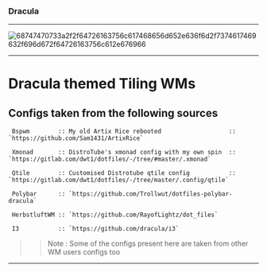 ### Dracula

****

![68747470733a2f2f64726163756c617468656d652e636f6d2f7374617469632f696d672f64726163756c612e676966](https://user-images.githubusercontent.com/68412503/95751712-9e0d7880-0cbc-11eb-86ae-10fd3b97a9c9.gif)

****

# Dracula themed Tiling WMs

## Configs taken from the following sources 


```
 Bspwm        :: My old Artix Rice rebooted                   :: `https://github.com/Sam1431/ArtixRice`                                      

 Xmonad       :: DistroTube's xmonad config with my own spin  :: `https://gitlab.com/dwt1/dotfiles/-/tree/#master/.xmonad`                   

 Qtile        :: Customised Distrotube qtile config           :: `https://gitlab.com/dwt1/dotfiles/-/tree/master/.config/qtile`              

 Polybar      :: `https://github.com/Trollwut/dotfiles-polybar-dracula`                                                                      

 HerbstluftWM :: `https://github.com/RayofLightz/dot_files`                                                                                  

 I3           :: `https://github.com/dracula/i3`                                                                                             

```

>> Note : Some of the configs present here are taken from other WM users configs too

****
